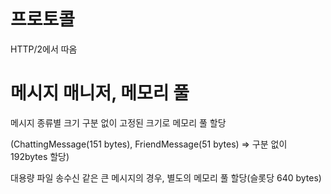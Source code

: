 ﻿# 프로토콜
HTTP/2에서 따옴

# 메시지 매니저, 메모리 풀
메시지 종류별 크기 구분 없이 고정된 크기로 메모리 풀 할당

(ChattingMessage(151 bytes), FriendMessage(51 bytes) => 구분 없이 192bytes 할당)

대용량 파일 송수신 같은 큰 메시지의 경우, 별도의 메모리 풀 할당(슬롯당 640 bytes)